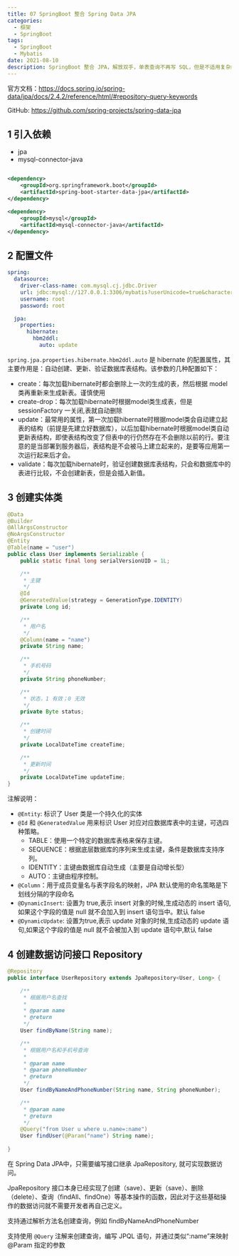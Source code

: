 ```yaml
---
title: 07 SpringBoot 整合 Spring Data JPA
categories:
  - 框架
  - SpringBoot 
tags:
  - SpringBoot 
  - Mybatis
date: 2021-08-10
description: SpringBoot 整合 JPA，解放双手，单表查询不再写 SQL，但是不适用复杂的连表查询
---
```


官方文档：https://docs.spring.io/spring-data/jpa/docs/2.4.2/reference/html/#repository-query-keywords

GitHub: https://github.com/spring-projects/spring-data-jpa

## 1 引入依赖

- jpa
- mysql-connector-java

```xml

<dependency>
    <groupId>org.springframework.boot</groupId>
    <artifactId>spring-boot-starter-data-jpa</artifactId>
</dependency>

<dependency>
    <groupId>mysql</groupId>
    <artifactId>mysql-connector-java</artifactId>
</dependency>
```

## 2 配置文件

```yaml
spring:
  datasource:
    driver-class-name: com.mysql.cj.jdbc.Driver
    url: jdbc:mysql://127.0.0.1:3306/mybatis?userUnicode=true&characterEncoding=UTF-8&useSSL=false&autoReconnect=true&failOverReadOnly=false&serverTimezone=GMT%2B8
    username: root
    password: root

  jpa:
    properties:
      hibernate:
        hbm2ddl:
          auto: update
```

`spring.jpa.properties.hibernate.hbm2ddl.auto` 是 hibernate 的配置属性，其主要作用是：自动创建、更新、验证数据库表结构。该参数的几种配置如下：

- create：每次加载hibernate时都会删除上一次的生成的表，然后根据 model 类再重新来生成新表。谨慎使用
- create-drop：每次加载hibernate时根据model类生成表，但是 sessionFactory 一关闭,表就自动删除
- update：最常用的属性，第一次加载hibernate时根据model类会自动建立起表的结构（前提是先建立好数据库），以后加载hibernate时根据model类自动更新表结构，即使表结构改变了但表中的行仍然存在不会删除以前的行。要注意的是当部署到服务器后，表结构是不会被马上建立起来的，是要等应用第一次运行起来后才会。
- validate：每次加载hibernate时，验证创建数据库表结构，只会和数据库中的表进行比较，不会创建新表，但是会插入新值。

## 3 创建实体类

```java
@Data
@Builder
@AllArgsConstructor
@NoArgsConstructor
@Entity
@Table(name = "user")
public class User implements Serializable {
    public static final long serialVersionUID = 1L;

    /**
     * 主键
     */
    @Id
    @GeneratedValue(strategy = GenerationType.IDENTITY)
    private Long id;

    /**
     * 用户名
     */
    @Column(name = "name")
    private String name;

    /**
     * 手机号码
     */
    private String phoneNumber;

    /**
     * 状态，1 有效；0 无效
     */
    private Byte status;

    /**
     * 创建时间
     */
    private LocalDateTime createTime;

    /**
     * 更新时间
     */
    private LocalDateTime updateTime;
}
```

注解说明：

- `@Entity`: 标识了 User 类是一个持久化的实体
- `@Id` 和 `@GeneratedValue` 用来标识 User 对应对应数据库表中的主键，可选四种策略。
    - TABLE：使用一个特定的数据库表格来保存主键。
    - SEQUENCE：根据底层数据库的序列来生成主键，条件是数据库支持序列。
    - IDENTITY：主键由数据库自动生成（主要是自动增长型）
    - AUTO：主键由程序控制。
- `@Column`：用于成员变量名与表字段名的映射，JPA 默认使用的命名策略是下划线分隔的字段命名
- `@DynamicInsert`: 设置为 true,表示 insert 对象的时候,生成动态的 insert 语句,如果这个字段的值是 null 就不会加入到 insert 语句当中。默认 false
- `@DynamicUpdate`: 设置为true,表示 update 对象的时候,生成动态的 update 语句,如果这个字段的值是 null 就不会被加入到 update 语句中,默认 false

## 4 创建数据访问接口 Repository
```java
@Repository
public interface UserRepository extends JpaRepository<User, Long> {

    /**
     * 根据用户名查找
     *
     * @param name
     * @return
     */
    User findByName(String name);

    /**
     * 根据用户名和手机号查询
     *
     * @param name
     * @param phoneNumber
     * @return
     */
    User findByNameAndPhoneNumber(String name, String phoneNumber);

    /**
     * @param name
     * @return
     */
    @Query("from User u where u.name=:name")
    User findUser(@Param("name") String name);
    
}
```
在 Spring Data JPA中，只需要编写接口继承 JpaRepository, 就可实现数据访问。

JpaRepository 接口本身已经实现了创建（save）、更新（save）、删除（delete）、查询（findAll、findOne）等基本操作的函数，因此对于这些基础操作的数据访问就不需要开发者再自己定义。

支持通过解析方法名创建查询，例如 findByNameAndPhoneNumber

支持使用 `@Query` 注解来创建查询，编写 JPQL 语句，并通过类似“:name”来映射 @Param 指定的参数